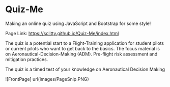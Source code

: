 # Quiz-Me 
Making an online quiz using JavaScript and Bootstrap for some style!

Page Link: https://sclitty.github.io/Quiz-Me/index.html

The quiz is a potential start to a Flight-Training application for student pilots or current pilots who want to get back to the basics.
The focus material is on Aeronautical-Decision-Making (ADM). Pre-flight risk assessment and mitigation practices. 

The quiz is a timed test of your knowledge on Aeronautical Decision Making 

![FrontPage] url(images/PageSnip.PNG)


